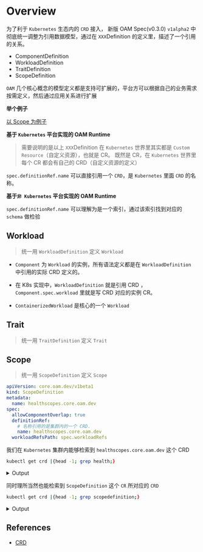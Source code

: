 # Overview

为了利于 `Kubernetes` 生态内的 `CRD` 接入， 新版 OAM Spec(v0.3.0) `v1alpha2`  中彻底统一调整为引用数据模型，通过在 `XXX`Definition 的定义里，描述了一个引用的关系。

- ComponentDefinition
- WorkloadDefinition
- TraitDefinition
- ScopeDefinition

`OAM` 几个核心概念的模型定义都是支持可扩展的，平台方可以根据自己的业务需求按需定义，然后通过应用关系进行扩展

**举个例子**

[以 Scope 为例子](#scope)

**基于 `Kubernetes` 平台实现的 OAM Runtime**

> 需要说明的是以上 `XXX`Definition 在 `Kubernetes` 世界里其实都是 `Custom Resource`（自定义资源），也就是 CR。
> 既然是 CR，在 `Kubernetes`  世界里每个 CR 都会有自己的 CRD（自定义资源的定义）

`spec.definitionRef.name`  可以直接引用一个 `CRD`，是 `Kubernetes` 里面 `CRD` 的名称。

**基于`非 Kubernetes` 平台实现的 OAM Runtime**

`spec.definitionRef.name`  可以理解为是一个索引，通过该索引找到对应的 `schema` 做检验

## Workload

> 统一用 `WorkloadDefinition`  定义  `Workload`

- `Component`  为  `Workload` 的实例，所有语法定义都是在 `WorkloadDefinition`  中引用的实际 CRD 定义的。

- 在 K8s 实现中，`WorkloadDefinition` 就是引用 CRD ，`Component.spec.workload` 里就是写 CRD 对应的实例 CR。
- `ContainerizedWorkload` 是核心的一个 `Workload`

## Trait

> 统一用 `TraitDefinition`  定义  `Trait`

## Scope

> 统一用 `ScopeDefinition`  定义  `Scope`

```yaml
apiVersion: core.oam.dev/v1beta1
kind: ScopeDefinition
metadata:
  name: healthscopes.core.oam.dev
spec:
  allowComponentOverlap: true
  definitionRef:
    # 名称引用的是集群内的一个 CRD.
    name: healthscopes.core.oam.dev
  workloadRefsPath: spec.workloadRefs
```

我们在 `Kubernetes`  集群内能够检索到 `healthscopes.core.oam.dev` 这个 CRD

```bash
kubectl get crd |{head -1; grep health;}
```

<details>
    <summary>Output</summary>

```bash
NAME                                                CREATED AT
healthscopes.core.oam.dev                           2021-07-25T12:36:23Z
```

</details>

同时理所当然也能检索到 `ScopeDefinition`  这个 `CR` 所对应的 `CRD`

```bash
kubectl get crd |{head -1; grep scopedefinition;}
```

<details>
	<summary>Output</summary>

```bash
NAME                                                CREATED AT
scopedefinitions.core.oam.dev                       2021-07-25T12:36:23Z
```

</details>


## References

- [CRD](../01-CRD/README.md)